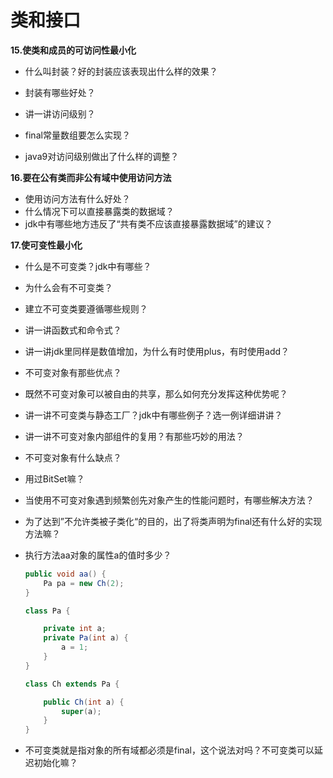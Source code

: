 # 类和接口

**15.使类和成员的可访问性最小化**

- 什么叫封装？好的封装应该表现出什么样的效果？
- 封装有哪些好处？

- 讲一讲访问级别？

- final常量数组要怎么实现？

- java9对访问级别做出了什么样的调整？

**16.要在公有类而非公有域中使用访问方法**

- 使用访问方法有什么好处？
- 什么情况下可以直接暴露类的数据域？
- jdk中有哪些地方违反了“共有类不应该直接暴露数据域”的建议？

**17.使可变性最小化**

- 什么是不可变类？jdk中有哪些？

- 为什么会有不可变类？

- 建立不可变类要遵循哪些规则？
- 讲一讲函数式和命令式？
- 讲一讲jdk里同样是数值增加，为什么有时使用plus，有时使用add？
- 不可变对象有那些优点？
- 既然不可变对象可以被自由的共享，那么如何充分发挥这种优势呢？
- 讲一讲不可变类与静态工厂？jdk中有哪些例子？选一例详细讲讲？
- 讲一讲不可变对象内部组件的复用？有那些巧妙的用法？
- 不可变对象有什么缺点？
- 用过BitSet嘛？

- 当使用不可变对象遇到频繁创先对象产生的性能问题时，有哪些解决方法？

- 为了达到”不允许类被子类化“的目的，出了将类声明为final还有什么好的实现方法嘛？

- 执行方法aa对象的属性a的值时多少？

  ```java
  public void aa() {
      Pa pa = new Ch(2);
  }
  
  class Pa {
  
      private int a;
      private Pa(int a) {
          a = 1;
      }
  }
  
  class Ch extends Pa {
  
      public Ch(int a) {
          super(a);
      }
  }
  ```

- 不可变类就是指对象的所有域都必须是final，这个说法对吗？不可变类可以延迟初始化嘛？

  